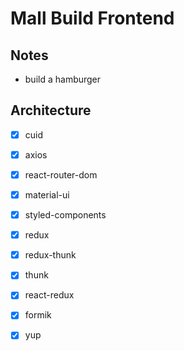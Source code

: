 # Mall Build Frontend

## Notes
- build a hamburger
  

## Architecture
- [x] cuid
- [x] axios
- [x] react-router-dom 
- [x] material-ui
- [x] styled-components
- [x] redux
- [x] redux-thunk
- [x] thunk
- [x] react-redux
- [x] formik
- [x] yup

